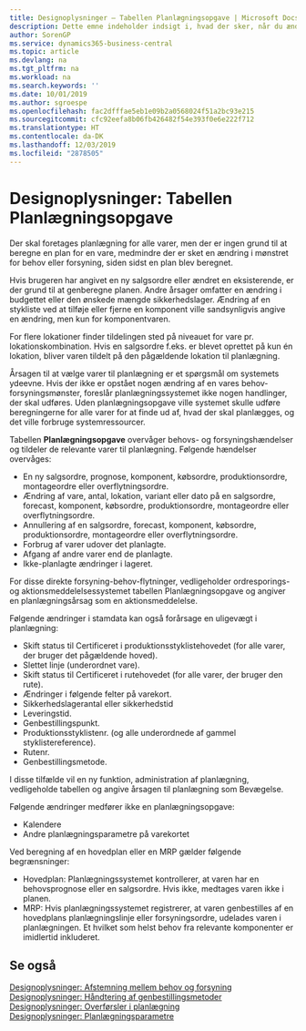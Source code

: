 ```yaml
---
title: Designoplysninger – Tabellen Planlægningsopgave | Microsoft Docs
description: Dette emne indeholder indsigt i, hvad der sker, når du ændrer den måde, du planlægger på for en vare.
author: SorenGP
ms.service: dynamics365-business-central
ms.topic: article
ms.devlang: na
ms.tgt_pltfrm: na
ms.workload: na
ms.search.keywords: ''
ms.date: 10/01/2019
ms.author: sgroespe
ms.openlocfilehash: fac2dfffae5eb1e09b2a0568024f51a2bc93e215
ms.sourcegitcommit: cfc92eefa8b06fb426482f54e393f0e6e222f712
ms.translationtype: HT
ms.contentlocale: da-DK
ms.lasthandoff: 12/03/2019
ms.locfileid: "2878505"
---
```

# <a name="design-details-planning-assignment-table"></a>Designoplysninger: Tabellen Planlægningsopgave
Der skal foretages planlægning for alle varer, men der er ingen grund til at beregne en plan for en vare, medmindre der er sket en ændring i mønstret for behov eller forsyning, siden sidst en plan blev beregnet.  

Hvis brugeren har angivet en ny salgsordre eller ændret en eksisterende, er der grund til at genberegne planen. Andre årsager omfatter en ændring i budgettet eller den ønskede mængde sikkerhedslager. Ændring af en stykliste ved at tilføje eller fjerne en komponent ville sandsynligvis angive en ændring, men kun for komponentvaren.  

For flere lokationer finder tildelingen sted på niveauet for vare pr. lokationskombination. Hvis en salgsordre f.eks. er blevet oprettet på kun én lokation, bliver varen tildelt på den pågældende lokation til planlægning.  

Årsagen til at vælge varer til planlægning er et spørgsmål om systemets ydeevne. Hvis der ikke er opstået nogen ændring af en vares behov-forsyningsmønster, foreslår planlægningssystemet ikke nogen handlinger, der skal udføres. Uden planlægningsopgave ville systemet skulle udføre beregningerne for alle varer for at finde ud af, hvad der skal planlægges, og det ville forbruge systemressourcer.  

Tabellen **Planlægningsopgave** overvåger behovs- og forsyningshændelser og tildeler de relevante varer til planlægning. Følgende hændelser overvåges:  

* En ny salgsordre, prognose, komponent, købsordre, produktionsordre, montageordre eller overflytningsordre.  
* Ændring af vare, antal, lokation, variant eller dato på en salgsordre, forecast, komponent, købsordre, produktionsordre, montageordre eller overflytningsordre.  
* Annullering af en salgsordre, forecast, komponent, købsordre, produktionsordre, montageordre eller overflytningsordre.  
* Forbrug af varer udover det planlagte.  
* Afgang af andre varer end de planlagte.  
* Ikke-planlagte ændringer i lageret.  

For disse direkte forsyning-behov-flytninger, vedligeholder ordresporings- og aktionsmeddelelsessystemet tabellen Planlægningsopgave og angiver en planlægningsårsag som en aktionsmeddelelse.  

Følgende ændringer i stamdata kan også forårsage en uligevægt i planlægning:  

* Skift status til Certificeret i produktionsstyklistehovedet (for alle varer, der bruger det pågældende hoved).  
* Slettet linje (underordnet vare).  
* Skift status til Certificeret i rutehovedet (for alle varer, der bruger den rute).  
* Ændringer i følgende felter på varekort.  
* Sikkerhedslagerantal eller sikkerhedstid  
* Leveringstid.  
* Genbestillingspunkt.  
* Produktionsstyklistenr. (og alle underordnede af gammel styklistereference).  
* Rutenr.  
* Genbestillingsmetode.  

I disse tilfælde vil en ny funktion, administration af planlægning, vedligeholde tabellen og angive årsagen til planlægning som Bevægelse.  

Følgende ændringer medfører ikke en planlægningsopgave:  

* Kalendere  
* Andre planlægningsparametre på varekortet  

Ved beregning af en hovedplan eller en MRP gælder følgende begrænsninger:  

* Hovedplan: Planlægningssystemet kontrollerer, at varen har en behovsprognose eller en salgsordre. Hvis ikke, medtages varen ikke i planen.  
* MRP: Hvis planlægningssystemet registrerer, at varen genbestilles af en hovedplans planlægningslinje eller forsyningsordre, udelades varen i planlægningen. Et hvilket som helst behov fra relevante komponenter er imidlertid inkluderet.  

## <a name="see-also"></a>Se også  
[Designoplysninger: Afstemning mellem behov og forsyning](design-details-balancing-demand-and-supply.md)   
[Designoplysninger: Håndtering af genbestillingsmetoder](design-details-handling-reordering-policies.md)   
[Designoplysninger: Overførsler i planlægning](design-details-transfers-in-planning.md)   
[Designoplysninger: Planlægningsparametre](design-details-planning-parameters.md)  
